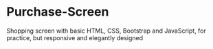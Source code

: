 # Purchase-Screen
Shopping screen with basic HTML, CSS, Bootstrap and JavaScript, for practice, but responsive and elegantly designed
